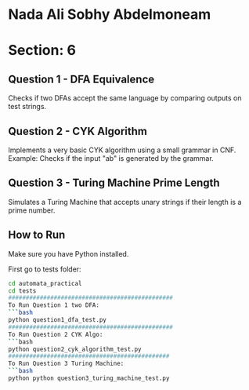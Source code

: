 # Nada Ali Sobhy Abdelmoneam

# Section: 6


## Question 1 - DFA Equivalence
Checks if two DFAs accept the same language by comparing outputs on test strings.

## Question 2 - CYK Algorithm
Implements a very basic CYK algorithm using a small grammar in CNF.
Example: Checks if the input "ab" is generated by the grammar.

## Question 3 - Turing Machine Prime Length
Simulates a Turing Machine that accepts unary strings if their length is a prime number.

## How to Run
Make sure you have Python installed.

First go to tests folder:
```bash
cd automata_practical
cd tests
###############################################
To Run Question 1 two DFA:
```bash
python question1_dfa_test.py 
###############################################
To Run Question 2 CYK Algo:
```bash
python question2_cyk_algorithm_test.py 
##############################################
To Run Question 3 Turing Machine:
```bash
python python question3_turing_machine_test.py
